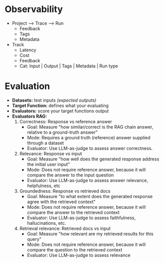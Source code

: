 # Observability
- Project --> Trace --> Run
    - Feedback
    - Tags 
    - Metadata
- Track
    - Latency
    - Cost
    - Feedback
    - Cat: Input | Output | Tags | Metadata | Run type

# Evaluation
- **Datasets:** test inputs *(expected outputs)*
- **Target Function:** defines what your evaluating
- **Evaluators:** score your target functions output
- **Evaluators RAG:**
    1. Correctness: Response vs reference answer
        - Goal: Measure "how similar/correct is the RAG chain answer, relative to a ground-truth answer"
        - Mode: Requires a ground truth (reference) answer supplied through a dataset
        - Evaluator: Use LLM-as-judge to assess answer correctness.
    2. Relevance: Response vs input
        - Goal: Measure "how well does the generated response address the initial user input"
        - Mode: Does not require reference answer, because it will compare the answer to the input question
        - Evaluator: Use LLM-as-judge to assess answer relevance, helpfulness, etc
    3. Groundedness: Response vs retrieved docs
        - Goal: Measure "to what extent does the generated response agree with the retrieved context"
        - Mode: Does not require reference answer, because it will compare the answer to the retrieved context
        - Evaluator: Use LLM-as-judge to assess faithfulness, hallucinations, etc.
    4. Retrieval relevance: Retrieved docs vs input
        - Goal: Measure "how relevant are my retrieved results for this query"
        - Mode: Does not require reference answer, because it will compare the question to the retrieved context
        - Evaluator: Use LLM-as-judge to assess relevance